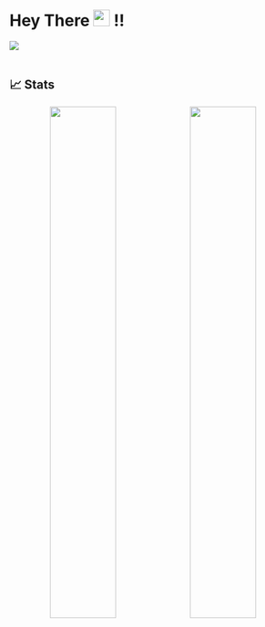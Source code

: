 #  Hey There <img src="https://github.com/TheDudeThatCode/TheDudeThatCode/blob/master/Assets/Hi.gif" width="29px"> !!
<a href="https://www.linkedin.com/in/manishkhadka">
  <img src="https://img.shields.io/badge/LinkedIn-0077B5?style=for-the-badge&logo=linkedin&logoColor=white" /> 
 </a> 
<br> <br>

## 📈 Stats
<p align="center">
  <img width="48%" src="https://github-readme-stats.vercel.app/api?username=pen-pal&show_icons=true&theme=highcontrast&hide_border=true" />
  <img width="48%" src="https://github-readme-streak-stats.herokuapp.com?user=pen-pal&theme=merko&hide_border=true&date_format=%5BY%20%5DM%20j&sideLabels=DDBECA&background=000000&border=000000&stroke=000000" />
</p>

